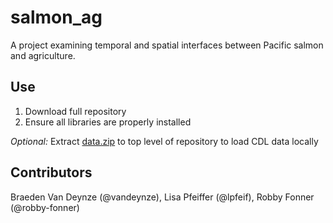# salmon_ag
A project examining temporal and spatial interfaces between Pacific salmon and agriculture.

## Use
1. Download full repository  
2. Ensure all libraries are properly installed  

*Optional:* Extract [data.zip](https://figshare.com/s/b43eca3125bb4bf5a924) to top level of repository to load CDL data locally

## Contributors
Braeden Van Deynze (@vandeynze), Lisa Pfeiffer (@lpfeif), Robby Fonner (@robby-fonner)
